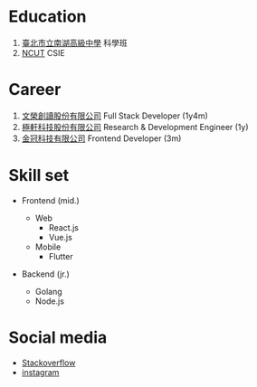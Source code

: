 # Education
  1. [臺北市立南湖高級中學](http://www.nhush.tp.edu.tw/) 科學班
  2. [NCUT](https://www.ncut.edu.tw/) CSIE


# Career
  1. [文榮創讀股份有限公司](https://wrcd.ltd/) Full Stack Developer (1y4m)
  2. [極軒科技股份有限公司](https://alltwcompany.com/nd-C-90537708-%E6%A5%B5%E8%BB%92%E7%A7%91%E6%8A%80%E8%82%A1%E4%BB%BD%E6%9C%89%E9%99%90%E5%85%AC%E5%8F%B8.html) Research & Development Engineer (1y)
  3. [金冠科技有限公司](https://www.104.com.tw/company/1a2x6bkuw3) Frontend Developer (3m)


# Skill set
  - Frontend (mid.)
    - Web
      - React.js
      - Vue.js
    - Mobile 
      - Flutter

  - Backend (jr.)
    - Golang
    - Node.js
    
# Social media
  - [Stackoverflow](https://stackoverflow.com/users/13114362/mickey?tab=profile)
  - [instagram](https://www.instagram.com/mickey88661/)


